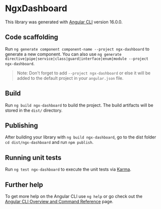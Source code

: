 # NgxDashboard

This library was generated with [Angular CLI](https://github.com/angular/angular-cli) version 16.0.0.

## Code scaffolding

Run `ng generate component component-name --project ngx-dashboard` to generate a new component. You can also use `ng generate directive|pipe|service|class|guard|interface|enum|module --project ngx-dashboard`.
> Note: Don't forget to add `--project ngx-dashboard` or else it will be added to the default project in your `angular.json` file. 

## Build

Run `ng build ngx-dashboard` to build the project. The build artifacts will be stored in the `dist/` directory.

## Publishing

After building your library with `ng build ngx-dashboard`, go to the dist folder `cd dist/ngx-dashboard` and run `npm publish`.

## Running unit tests

Run `ng test ngx-dashboard` to execute the unit tests via [Karma](https://karma-runner.github.io).

## Further help

To get more help on the Angular CLI use `ng help` or go check out the [Angular CLI Overview and Command Reference](https://angular.io/cli) page.

